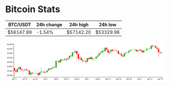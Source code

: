# Bitcoin Stats

BTC/USDT|24h change|24h high|24h low|
|---|---|---|---|
|$56147.89|-1.54%|$57142.20|$53329.96|

<img src="./chart.svg">
